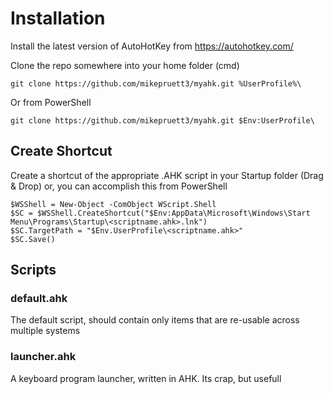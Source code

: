 # Installation

Install the latest version of AutoHotKey from https://autohotkey.com/

Clone the repo somewhere into your home folder (cmd)

    git clone https://github.com/mikepruett3/myahk.git %UserProfile%\

Or from PowerShell

    git clone https://github.com/mikepruett3/myahk.git $Env:UserProfile\

## Create Shortcut

Create a shortcut of the appropriate .AHK script in your Startup folder (Drag & Drop) or, you can accomplish this from PowerShell

    $WSShell = New-Object -ComObject WScript.Shell
    $SC = $WSShell.CreateShortcut("$Env:AppData\Microsoft\Windows\Start Menu\Programs\Startup\<scriptname.ahk>.lnk")
    $SC.TargetPath = "$Env.UserProfile\<scriptname.ahk>"
    $SC.Save()

## Scripts

### default.ahk

The default script, should contain only items that are re-usable across multiple systems

### launcher.ahk

A keyboard program launcher, written in AHK. Its crap, but usefull

